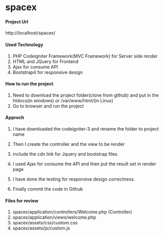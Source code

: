 # spacex

#### Project Url ####
http://localhost/spacex/

#### Used Technology ####
1) PHP Codeigniter Framework(MVC Framework) for Server side render
2) HTML and JQuery for Frontend
3) Ajax for consume API
4) Bootstrap4 for responsive design

#### How to run the project ####
1) Need to download the project folder(clone from github) and put in the htdocs(in windows) or /var/www/html/(in Linux)
2) Go to browser and run the project


#### Approch #####
1) I have downloaded the codeigniter-3 and rename the folder to project name
2) Then I create the controller and the view to be render
3) include the cdn link for Jquery and bootstrap files.
4) I used Ajax for consume the API and then put the result set in render page

5) I have done the testing for responsive design correctness.

6) Finally commit the code in Github

#### Files for review ####
1) spacex/application/controllers/Welcome.php (Controller)
2) spacex/application/views/welcome.php
3) spacex/assets/css/custom.css
4) spacex/assets/js/custom.js


